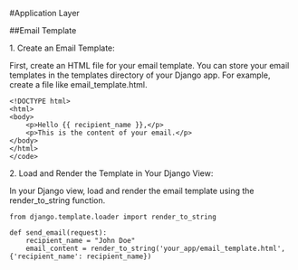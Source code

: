 #Application Layer

##Email Template

<p>
1. Create an Email Template:

First, create an HTML file for your email template. You can store your email templates in the templates directory of your Django app. For example, create a file like email_template.html.
</p>


```
<!DOCTYPE html>
<html>
<body>
    <p>Hello {{ recipient_name }},</p>
    <p>This is the content of your email.</p>
</body>
</html>
</code>
```

<p>
2. Load and Render the Template in Your Django View:

In your Django view, load and render the email template using the render_to_string function.

</p>

```
from django.template.loader import render_to_string

def send_email(request):
    recipient_name = "John Doe"
    email_content = render_to_string('your_app/email_template.html', {'recipient_name': recipient_name})
```